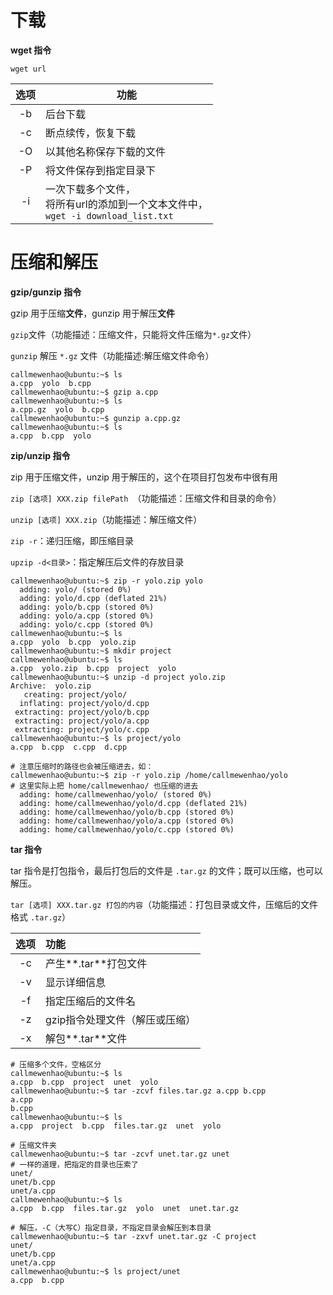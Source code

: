 # 下载

**wget 指令**

`wget url`

| 选项 | 功能                                                         |
| :--: | ------------------------------------------------------------ |
|  -b  | 后台下载                                                     |
|  -c  | 断点续传，恢复下载                                           |
|  -O  | 以其他名称保存下载的文件                                     |
|  -P  | 将文件保存到指定目录下                                       |
|  -i  | 一次下载多个文件，<br />将所有url的添加到一个文本文件中，<br />`wget -i download_list.txt` |

# 压缩和解压

**gzip/gunzip 指令**

gzip 用于压缩**文件**，gunzip 用于解压**文件**

`gzip`文件（功能描述：压缩文件，只能将文件压缩为`*.gz`文件）

`gunzip` 解压 `*.gz` 文件（功能描述:解压缩文件命令）

```shell
callmewenhao@ubuntu:~$ ls
a.cpp  yolo  b.cpp
callmewenhao@ubuntu:~$ gzip a.cpp
callmewenhao@ubuntu:~$ ls
a.cpp.gz  yolo  b.cpp
callmewenhao@ubuntu:~$ gunzip a.cpp.gz
callmewenhao@ubuntu:~$ ls
a.cpp  b.cpp  yolo
```

**zip/unzip 指令**

zip 用于压缩文件，unzip 用于解压的，这个在项目打包发布中很有用

`zip [选项] XXX.zip filePath `（功能描述：压缩文件和目录的命令）

`unzip [选项] XXX.zip`（功能描述：解压缩文件）

`zip -r`：递归压缩，即压缩目录

`upzip -d<目录>`：指定解压后文件的存放目录

```shell
callmewenhao@ubuntu:~$ zip -r yolo.zip yolo
  adding: yolo/ (stored 0%)
  adding: yolo/d.cpp (deflated 21%)
  adding: yolo/b.cpp (stored 0%)
  adding: yolo/a.cpp (stored 0%)
  adding: yolo/c.cpp (stored 0%)
callmewenhao@ubuntu:~$ ls
a.cpp  yolo  b.cpp  yolo.zip
callmewenhao@ubuntu:~$ mkdir project
callmewenhao@ubuntu:~$ ls
a.cpp  yolo.zip  b.cpp  project  yolo
callmewenhao@ubuntu:~$ unzip -d project yolo.zip
Archive:  yolo.zip
   creating: project/yolo/
  inflating: project/yolo/d.cpp
 extracting: project/yolo/b.cpp
 extracting: project/yolo/a.cpp
 extracting: project/yolo/c.cpp
callmewenhao@ubuntu:~$ ls project/yolo
a.cpp  b.cpp  c.cpp  d.cpp

# 注意压缩时的路径也会被压缩进去，如：
callmewenhao@ubuntu:~$ zip -r yolo.zip /home/callmewenhao/yolo
# 这里实际上把 home/callmewenhao/ 也压缩的进去
  adding: home/callmewenhao/yolo/ (stored 0%)
  adding: home/callmewenhao/yolo/d.cpp (deflated 21%)
  adding: home/callmewenhao/yolo/b.cpp (stored 0%)
  adding: home/callmewenhao/yolo/a.cpp (stored 0%)
  adding: home/callmewenhao/yolo/c.cpp (stored 0%)
```

**tar 指令**

tar 指令是打包指令，最后打包后的文件是 `.tar.gz` 的文件；既可以压缩，也可以解压。

`tar [选项] XXX.tar.gz 打包的内容`（功能描述：打包目录或文件，压缩后的文件格式 `.tar.gz`）

| 选项 | 功能                           |
| :--: | :----------------------------- |
|  -c  | 产生**.tar**打包文件           |
|  -v  | 显示详细信息                   |
|  -f  | 指定压缩后的文件名             |
|  -z  | gzip指令处理文件（解压或压缩） |
|  -x  | 解包**.tar**文件               |

```shell
# 压缩多个文件，空格区分
callmewenhao@ubuntu:~$ ls
a.cpp  b.cpp  project  unet  yolo
callmewenhao@ubuntu:~$ tar -zcvf files.tar.gz a.cpp b.cpp
a.cpp
b.cpp
callmewenhao@ubuntu:~$ ls
a.cpp  project  b.cpp  files.tar.gz  unet  yolo

# 压缩文件夹
callmewenhao@ubuntu:~$ tar -zcvf unet.tar.gz unet
# 一样的道理，把指定的目录也压索了
unet/
unet/b.cpp
unet/a.cpp
callmewenhao@ubuntu:~$ ls
a.cpp  b.cpp  files.tar.gz  yolo  unet  unet.tar.gz

# 解压，-C（大写C）指定目录，不指定目录会解压到本目录
callmewenhao@ubuntu:~$ tar -zxvf unet.tar.gz -C project
unet/
unet/b.cpp
unet/a.cpp
callmewenhao@ubuntu:~$ ls project/unet
a.cpp  b.cpp
```

